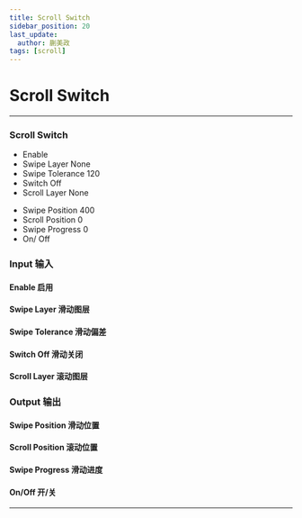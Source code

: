 ```yaml
---
title: Scroll Switch
sidebar_position: 20
last_update:
  author: 蒯美政
tags: [scroll]
---
```


# Scroll Switch

---

<div className="patch-container">
    <div className="patch processor">
        <h3>Scroll Switch</h3>
        <ul className="inputs">
            <li>Enable <span className="checkbox-off"></span></li>
            <li>Swipe Layer <span>None</span></li>
            <li>Swipe Tolerance <span>120</span></li>
            <li>Switch Off <span className="checkbox-off"></span></li>
            <li>Scroll Layer <span>None</span></li>
        </ul>
        <ul className="outputs">
            <li>Swipe Position <span>400</span></li>
            <li>Scroll Position <span>0</span></li>
            <li>Swipe Progress <span>0</span></li>
            <li>On/ Off <span className="checkbox-off"></span></li>
        </ul>
    </div>
</div>

<div className="port-descriptions">
<div className="inputs">

### Input 输入

#### Enable 启用

#### Swipe Layer 滑动图层

#### Swipe Tolerance 滑动偏差

#### Switch Off 滑动关闭

#### Scroll Layer 滚动图层


</div>
<div className="outputs">

### Output 输出

#### Swipe Position 滑动位置

#### Scroll Position 滚动位置

#### Swipe Progress 滑动进度

#### On/Off 开/关


</div>
</div>



------
